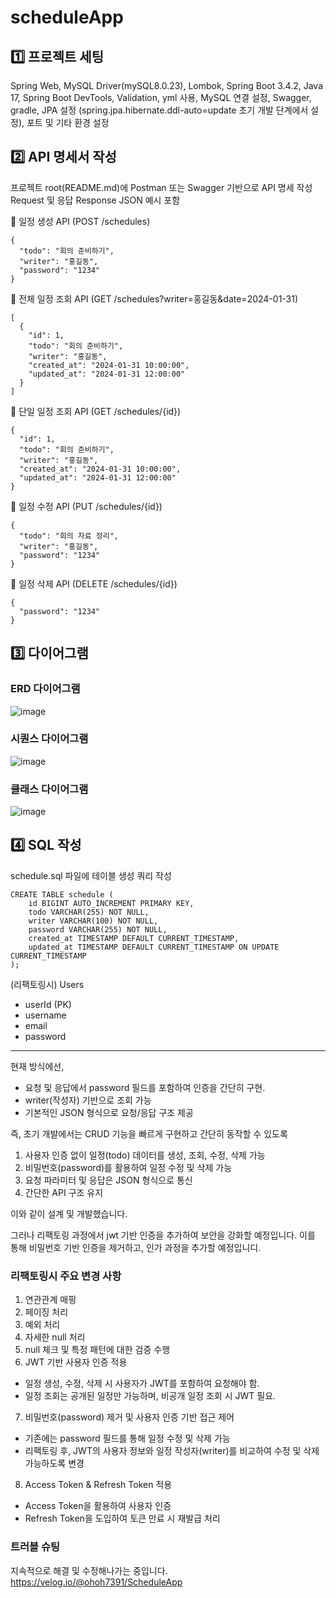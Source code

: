# scheduleApp

## 1️⃣ 프로젝트 세팅
Spring Web,
MySQL Driver(mySQL8.0.23),
Lombok,
Spring Boot 3.4.2, Java 17,
Spring Boot DevTools,
Validation,
yml 사용,
MySQL 연결 설정, Swagger, gradle, 
JPA 설정 (spring.jpa.hibernate.ddl-auto=update 초기 개발 단계에서 설정),
포트 및 기타 환경 설정

## 2️⃣ API 명세서 작성
프로젝트 root(README.md)에 Postman 또는 Swagger 기반으로 API 명세 작성
Request 및 응답 Response JSON 예시 포함

📌 일정 생성 API (POST /schedules)
```
{
  "todo": "회의 준비하기",
  "writer": "홍길동",
  "password": "1234"
}
```
📌 전체 일정 조회 API (GET /schedules?writer=홍길동&date=2024-01-31)
```
[
  {
    "id": 1,
    "todo": "회의 준비하기",
    "writer": "홍길동",
    "created_at": "2024-01-31 10:00:00",
    "updated_at": "2024-01-31 12:00:00"
  }
]
```
📌 단일 일정 조회 API (GET /schedules/{id})
```
{
  "id": 1,
  "todo": "회의 준비하기",
  "writer": "홍길동",
  "created_at": "2024-01-31 10:00:00",
  "updated_at": "2024-01-31 12:00:00"
}
```
📌 일정 수정 API (PUT /schedules/{id})
```
{
  "todo": "회의 자료 정리",
  "writer": "홍길동",
  "password": "1234"
}
```
📌 일정 삭제 API (DELETE /schedules/{id})
```
{
  "password": "1234"
}
```
## 3️⃣ 다이어그램
### ERD 다이어그램
![image](https://github.com/user-attachments/assets/3a246311-a706-4deb-8a20-937d50aba157)

### 시퀀스 다이어그램
![image](https://github.com/user-attachments/assets/f762fd27-f4e9-410f-8bac-1c4bc06767ab)

### 클래스 다이어그램
![image](https://github.com/user-attachments/assets/9b27c4ab-7a55-4e7c-9966-85bd20888bf6)


## 4️⃣ SQL 작성
schedule.sql 파일에 테이블 생성 쿼리 작성

```
CREATE TABLE schedule (
    id BIGINT AUTO_INCREMENT PRIMARY KEY,
    todo VARCHAR(255) NOT NULL,
    writer VARCHAR(100) NOT NULL,
    password VARCHAR(255) NOT NULL,
    created_at TIMESTAMP DEFAULT CURRENT_TIMESTAMP,
    updated_at TIMESTAMP DEFAULT CURRENT_TIMESTAMP ON UPDATE CURRENT_TIMESTAMP
);
```

(리팩토링시)
Users 
- userId (PK)
- username
- email
- password


<hr>

현재 방식에선, 
- 요청 및 응답에서 password 필드를 포함하여 인증을 간단히 구현.
- writer(작성자) 기반으로 조회 가능
- 기본적인 JSON 형식으로 요청/응답 구조 제공

즉, 초기 개발에서는 CRUD 기능을 빠르게 구현하고 간단히 동작할 수 있도록

1. 사용자 인증 없이 일정(todo) 데이터를 생성, 조회, 수정, 삭제 가능
2. 비밀번호(password)를 활용하여 일정 수정 및 삭제 가능
3. 요청 파라미터 및 응답은 JSON 형식으로 통신
4. 간단한 API 구조 유지

이와 같이 설계 및 개발했습니다.

그러나 리팩토링 과정에서 jwt 기반 인증을 추가하여 보안을 강화할 예정입니다.
이를 통해 비밀번호 기반 인증을 제거하고, 인가 과정을 추가할 예정입니디.

### 리팩토링시 주요 변경 사항
1. 연관관계 매핑
2. 페이징 처리
3. 예외 처리
4. 자세한 null 처리
5. null 체크 및 특정 패턴에 대한 검증 수행
6. JWT 기반 사용자 인증 적용
- 일정 생성, 수정, 삭제 시 사용자가 JWT를 포함하여 요청해야 함.
- 일정 조회는 공개된 일정만 가능하며, 비공개 일정 조회 시 JWT 필요.

7. 비밀번호(password) 제거 및 사용자 인증 기반 접근 제어
- 기존에는 password 필드를 통해 일정 수정 및 삭제 가능
- 리팩토링 후, JWT의 사용자 정보와 일정 작성자(writer)를 비교하여 수정 및 삭제 가능하도록 변경

8. Access Token & Refresh Token 적용
- Access Token을 활용하여 사용자 인증
- Refresh Token을 도입하여 토큰 만료 시 재발급 처리


### 트러블 슈팅
지속적으로 해결 및 수정해나가는 중입니다.
https://velog.io/@ohoh7391/ScheduleApp
